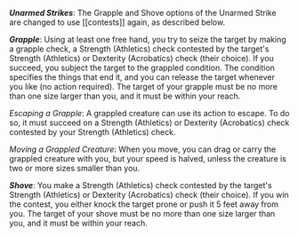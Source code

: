 ***Unarmed Strikes***: The Grapple and Shove options of the Unarmed Strike are changed to use [[contests]] again, as described below.

***Grapple***: Using at least one free hand, you try to seize the target by making a grapple check, a Strength (Athletics) check contested by the target's Strength (Athletics) or Dexterity (Acrobatics) check (their choice). If you succeed, you subject the target to the grappled condition. The condition specifies the things that end it, and you can release the target whenever you like (no action required). The target of your grapple must be no more than one size larger than you, and it must be within your reach. 

*Escaping a Grapple*: A grappled creature can use its action to escape. To do so, it must succeed on a Strength (Athletics) or Dexterity (Acrobatics) check contested by your Strength (Athletics) check.

*Moving a Grappled Creature*: When you move, you can drag or carry the grappled creature with you, but your speed is halved, unless the creature is two or more sizes smaller than you.

***Shove***: You make a Strength (Athletics) check contested by the target's Strength (Athletics) or Dexterity (Acrobatics) check (their choice). If you win the contest, you either knock the target prone or push it 5 feet away from you. The target of your shove must be no more than one size larger than you, and it must be within your reach.